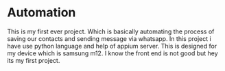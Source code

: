 # Automation
This is my first ever project. Which is basically automating the process of saving our contacts and sending message via whatsapp. In this project i have use python language and help of appium server. This is designed for my device which is samsung m12. I know the front end is not good but hey its my first project. 
